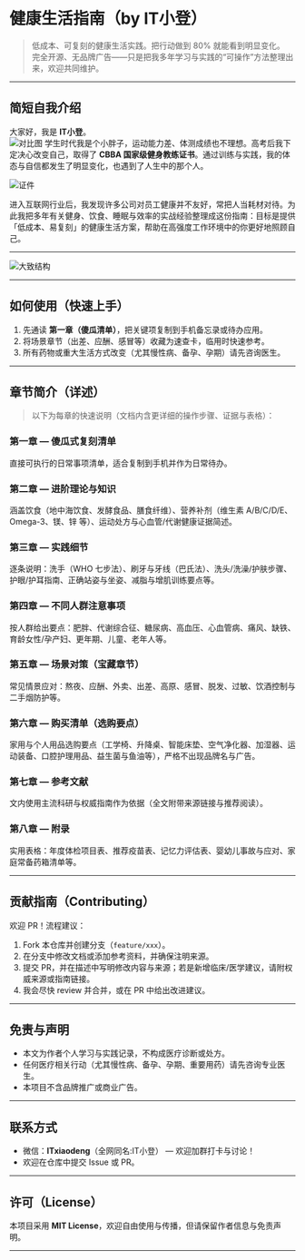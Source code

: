 # 健康生活指南（by IT小登）

> 低成本、可复刻的健康生活实践。把行动做到 80% 就能看到明显变化。  
> 完全开源、无品牌广告——只是把我多年学习与实践的“可操作”方法整理出来，欢迎共同维护。

---

## 简短自我介绍

大家好，我是 **IT小登**。  
![对比图](myself/IMG_6663(20250909-213400).PNG "对比图")
学生时代我是个小胖子，运动能力差、体测成绩也不理想。高考后我下定决心改变自己，取得了 **CBBA 国家级健身教练证书**。通过训练与实践，我的体态与自信都发生了明显变化，也遇到了人生中的那个人。

![证件](myself/kappframework-Dncavw(1)(1).png "证件")

进入互联网行业后，我发现许多公司对员工健康并不友好，常把人当耗材对待。为此我把多年有关健身、饮食、睡眠与效率的实战经验整理成这份指南：目标是提供「低成本、易复刻」的健康生活方案，帮助在高强度工作环境中的你更好地照顾自己。

---

![大致结构](脑图.png "文章目录")


---

## 如何使用（快速上手）

1. 先通读 **第一章（傻瓜清单）**，把关键项复制到手机备忘录或待办应用。  
2. 将场景章节（出差、应酬、感冒等）收藏为速查卡，临用时快速参考。  
3. 所有药物或重大生活方式改变（尤其慢性病、备孕、孕期）请先咨询医生。

---

## 章节简介（详述）

> 以下为每章的快速说明（文档内含更详细的操作步骤、证据与表格）：



### 第一章 — 傻瓜式复刻清单
直接可执行的日常事项清单，适合复制到手机并作为日常待办。

### 第二章 — 进阶理论与知识
涵盖饮食（地中海饮食、发酵食品、膳食纤维）、营养补剂（维生素 A/B/C/D/E、Omega-3、镁、锌 等）、运动处方与心血管/代谢健康证据简述。

### 第三章 — 实践细节
逐条说明：洗手（WHO 七步法）、刷牙与牙线（巴氏法）、洗头/洗澡/护肤步骤、护眼/护耳指南、正确站姿与坐姿、减脂与增肌训练要点等。

### 第四章 — 不同人群注意事项
按人群给出要点：肥胖、代谢综合征、糖尿病、高血压、心血管病、痛风、缺铁、育龄女性/孕产妇、更年期、儿童、老年人等。

### 第五章 — 场景对策（宝藏章节）
常见情景应对：熬夜、应酬、外卖、出差、高原、感冒、脱发、过敏、饮酒控制与二手烟防护等。

### 第六章 — 购买清单（选购要点）
家用与个人用品选购要点（工学椅、升降桌、智能床垫、空气净化器、加湿器、运动装备、口腔护理用品、益生菌与鱼油等），严格不出现品牌名与广告。

### 第七章 — 参考文献
文内使用主流科研与权威指南作为依据（全文附带来源链接与推荐阅读）。

### 第八章 — 附录
实用表格：年度体检项目表、推荐疫苗表、记忆力评估表、婴幼儿事故与应对、家庭常备药箱清单等。

---

## 贡献指南（Contributing）

欢迎 PR！流程建议：  
1. Fork 本仓库并创建分支（`feature/xxx`）。  
2. 在分支中修改文档或添加参考资料，并确保注明来源。  
3. 提交 PR，并在描述中写明修改内容与来源；若是新增临床/医学建议，请附权威来源或指南链接。  
4. 我会尽快 review 并合并，或在 PR 中给出改进建议。

---

## 免责与声明

- 本文为作者个人学习与实践记录，不构成医疗诊断或处方。  
- 任何医疗相关行动（尤其慢性病、备孕、孕期、重要用药）请先咨询专业医生。  
- 本项目不含品牌推广或商业广告。

---

## 联系方式

- 微信：**ITxiaodeng**（全网同名:IT小登） — 欢迎加群打卡与讨论！  
- 欢迎在仓库中提交 Issue 或 PR。

---

## 许可（License）

本项目采用 **MIT License**，欢迎自由使用与传播，但请保留作者信息与免责声明。

---


